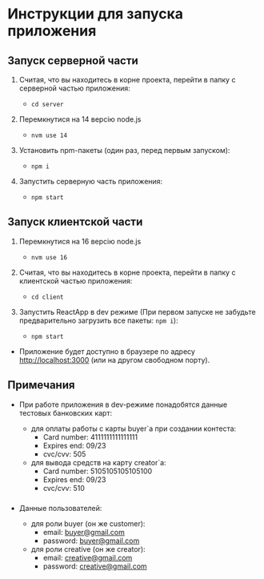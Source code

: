 # Инструкции для запуска приложения

## Запуск серверной части

1. Считая, что вы находитесь в корне проекта, перейти в папку с серверной частью приложения:

   - `cd server`

2. Перемкнутися на 14 версію node.js

   - `nvm use 14`   

3. Установить npm-пакеты (один раз, перед первым запуском):

   - `npm i`

4. Запустить серверную часть приложения:

   - `npm start`

## Запуск клиентской части

1. Перемкнутися на 16 версію node.js

   - `nvm use 16`

2. Считая, что вы находитесь в корне проекта, перейти в папку с клиентской частью приложения:

   - `cd client`

3. Запустить ReactApp в dev режиме (При первом запуске не забудьте предварительно загрузить все пакеты: `npm i`):

   - `npm start`

- Приложение будет доступно в браузере по адресу [http://localhost:3000](http://localhost:3000) (или на другом свободном порту).

## Примечания

- При работе приложения в dev-режиме понадобятся данные тестовых банковских карт:

  - для оплаты работы с карты buyer`а при создании контеста:
    - Card number: 4111111111111111
    - Expires end: 09/23
    - cvc/cvv: 505
  - для вывода средств на карту creator`а:
    - Card number: 5105105105105100
    - Expires end: 09/23
    - cvc/cvv: 510

###

- Данные пользователей:

  - для роли buyer (он же customer):
    - email: buyer@gmail.com
    - password: buyer@gmail.com
  - для роли creative (он же creator):
    - email: creative@gmail.com
    - password: creative@gmail.com
